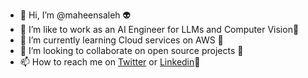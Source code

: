 - 👋 Hi, I’m @maheensaleh :alien:
- 👀 I’m like to work as an AI Engineer for LLMs and Computer Vision:raised_hands:
- 🌱 I’m currently learning Cloud services on AWS :construction_worker:
- 💞️ I’m looking to collaborate on open source projects :dart:
- 📫 How to reach me on [Twitter](https://twitter.com/maheen_saleh) or [Linkedin](https://www.linkedin.com/in/maheensaleh40):wave:

<!---
maheensaleh/maheensaleh is a ✨ special ✨ repository because its `README.md` (this file) appears on your GitHub profile.
You can click the Preview link to take a look at your changes.
--->
